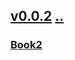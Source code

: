 
## [v0.0.2](https://github.com/littleflute/english/edit/master/NewConceptEnglish/readme.md) [..](..)
### [Book2](Book2)

